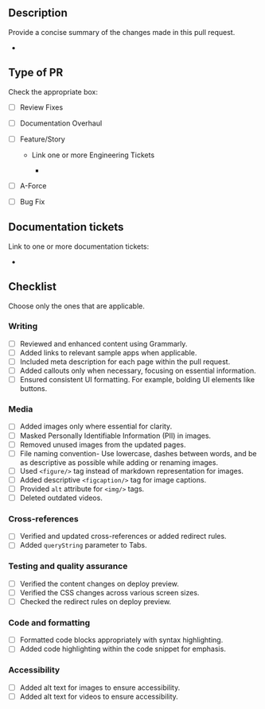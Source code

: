 
## Description 

Provide a concise summary of the changes made in this pull request.

- 

## Type of PR

Check the appropriate box:

- [ ] Review Fixes
- [ ] Documentation Overhaul
- [ ] Feature/Story
    - Link one or more Engineering Tickets

        * 

- [ ] A-Force
- [ ] Bug Fix

## Documentation tickets
 Link to one or more documentation tickets:
 
 - 

## Checklist
Choose only the ones that are applicable.

### Writing

- [ ] Reviewed and enhanced content using Grammarly.
- [ ] Added links to relevant sample apps when applicable.
- [ ] Included meta description for each page within the pull request.
- [ ] Added callouts only when necessary, focusing on essential information.
- [ ] Ensured consistent UI formatting. For example, bolding UI elements like buttons.

### Media

- [ ] Added images only where essential for clarity.
- [ ] Masked Personally Identifiable Information (PII) in images.
- [ ] Removed unused images from the updated pages.
- [ ] File naming convention- Use lowercase, dashes between words, and be as descriptive as possible while adding or renaming images.
- [ ] Used `<figure/>` tag instead of markdown representation for images.
- [ ] Added descriptive `<figcaption/>` tag for image captions.
- [ ] Provided `alt` attribute for `<img/>` tags.
- [ ] Deleted outdated videos.

### Cross-references

- [ ] Verified and updated cross-references or added redirect rules.
- [ ] Added `queryString` parameter to Tabs.

### Testing and quality assurance

- [ ] Verified the content changes on deploy preview.
- [ ] Verified the CSS changes across various screen sizes.
- [ ] Checked the redirect rules on deploy preview.

### Code and formatting

- [ ] Formatted code blocks appropriately with syntax highlighting.
- [ ] Added code highlighting within the code snippet for emphasis.

### Accessibility

- [ ] Added alt text for images to ensure accessibility.
- [ ] Added alt text for videos to ensure accessibility.

